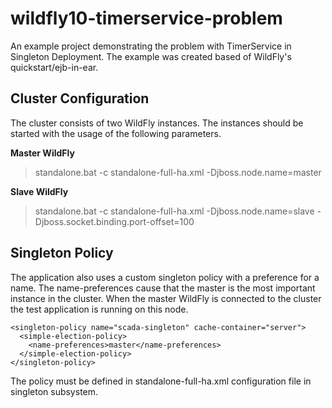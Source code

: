 wildfly10-timerservice-problem 
==========================
An example project demonstrating the problem with TimerService in Singleton Deployment. The example was created based of WildFly's quickstart/ejb-in-ear.

Cluster Configuration
------------------------------
The cluster consists of two WildFly instances. The instances should be started with the usage of the following parameters.

**Master WildFly**
> standalone.bat -c standalone-full-ha.xml -Djboss.node.name=master

**Slave WildFly**
> standalone.bat -c standalone-full-ha.xml -Djboss.node.name=slave -Djboss.socket.binding.port-offset=100

Singleton Policy
-----------------------
The application also uses a custom singleton policy with a preference for a name. The name-preferences cause that the master is the most important instance in the cluster. When the master WildFly is connected to the cluster the test application is running on this node.

    <singleton-policy name="scada-singleton" cache-container="server">
      <simple-election-policy>
        <name-preferences>master</name-preferences>
      </simple-election-policy>
    </singleton-policy>

The policy must be defined in standalone-full-ha.xml configuration file in singleton subsystem.

